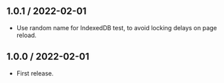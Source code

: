 1.0.1 / 2022-02-01
------------------

- Use random name for IndexedDB test, to avoid locking delays on page reload.


1.0.0 / 2022-02-01
------------------

- First release.
